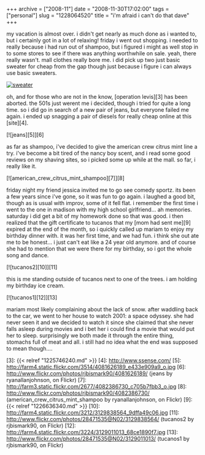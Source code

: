 +++
archive = ["2008-11"]
date = "2008-11-30T17:02:00"
tags = ["personal"]
slug = "1228064520"
title = "i'm afraid i can't do that dave"
+++

my vacation is almost over. i didn't get nearly as much done as i wanted
to, but i certainly got in a lot of relaxing! friday i went out shopping.
i needed to really because i had run out of shampoo, but i figured i might
as well stop in to some stores to see if there was anything worthwhile on
sale. yeah, there really wasn't. mall clothes really bore me. i did pick
up two just basic sweater for cheap from the gap though just because
i figure i can always use basic sweaters.

[![sweater][1]][2]

oh, and for those who are not in the know, [operation levis][3] has been
aborted. the 501s just werent me i decided, though i tried for quite
a long time. so i did go in search of a new pair of jeans, but everyone
failed me again. i ended up snagging a pair of diesels for really cheap
online at this [site][4].

[![jeans][5]][6]

as far as shampoo, i've decided to give the american crew citrus mint line
a try. i've become a bit tired of the nancy boy scent, and i read some
good reviews on my shaving sites, so i picked some up while at the mall.
so far, i really like it.

[![american_crew_citrus_mint_shampoo][7]][8]

friday night my friend jessica invited me to go see comedy sportz. its
been a few years since i've gone, so it was fun to go again. i laughed
a good bit, though as is usual with improv, some of it fell flat.
i remember the first time i went to the one in madison with my high school
girlfriend... ah memories. saturday i did get a bit of my homework done so
that was good. i then realized that the gift certificate to tucanos that
my [mom had sent me][9] expired at the end of the month, so i quickly
called up mariam to enjoy my birthday dinner with. it was her first time,
and we had fun. i think she out ate me to be honest... i just can't eat
like a 24 year old anymore. and of course she had to mention that we were
there for my birthday, so i got the whole song and dance.

[![tucanos2][10]][11]

this is me standing outside of tucanos next to one of the trees. i am
holding my birthday ice cream.

[![tucanos1][12]][13]

mariam most likely complaining about the lack of snow. after waddling back
to the car, we went to her house to watch 2001: a space odyssey. she had
never seen it and we decided to watch it since she claimed that she never
falls asleep during movies and i bet her i could find a movie that would
put her to sleep. surprisingly we both made it through the entire thing,
stomachs full of meat and all. i still had no idea what the end was
supposed to mean though....

[1]: http://farm3.static.flickr.com/2525/4081626175_3730fe4814_o.jpg
[2]: http://www.flickr.com/photos/rjbismark90/4081626175/ (sweater by ryanallanjohnson, on Flickr)
[3]: {{< relref "1225746240.md" >}}
[4]: http://www.ssense.com/
[5]: http://farm4.static.flickr.com/3514/4081626189_e433e909a9_o.jpg
[6]: http://www.flickr.com/photos/rjbismark90/4081626189/ (jeans by ryanallanjohnson, on Flickr)
[7]: http://farm3.static.flickr.com/2677/4082386730_c705b7fbb3_o.jpg
[8]: http://www.flickr.com/photos/rjbismark90/4082386730/ (american_crew_citrus_mint_shampoo by ryanallanjohnson, on Flickr)
[9]: {{< relref "1226636340.md" >}}
[10]: http://farm4.static.flickr.com/3212/3129838564_9dffa49c06.jpg
[11]: http://www.flickr.com/photos/28471535@N02/3129838564/ (tucanos2 by rjbismark90, on Flickr)
[12]: http://farm4.static.flickr.com/3224/3129011013_68ce1890f7.jpg
[13]: http://www.flickr.com/photos/28471535@N02/3129011013/ (tucanos1 by rjbismark90, on Flickr)

